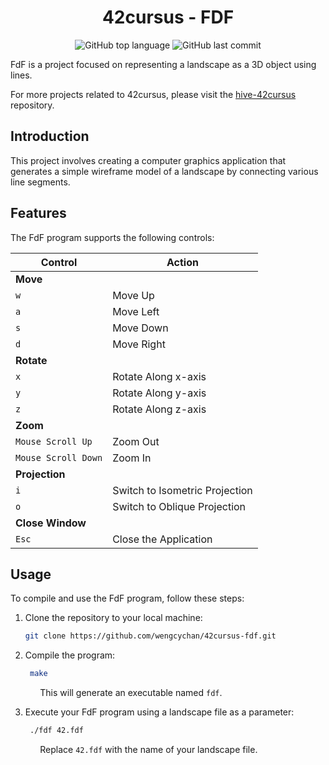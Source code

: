 <h1 align="center">42cursus - FDF</h1>

<p align="center">
	<img alt="GitHub top language" src="https://img.shields.io/github/languages/top/wengcychan/42cursus-fdf?style=plastic&color=blue&label=C%20language&logo=42"/>
	<img alt="GitHub last commit" src="https://img.shields.io/github/last-commit/wengcychan/42cursus-fdf?style=plastic&color=green&logo=42"/>
</p>

FdF is a project focused on representing a landscape as a 3D object using lines.

For more projects related to 42cursus, please visit the [hive-42cursus](https://github.com/wengcychan/hive-42cursus.git) repository.

## Introduction

This project involves creating a computer graphics application that generates a simple wireframe model of a landscape by connecting various line segments.

## Features

The FdF program supports the following controls:

| Control           | Action                  |
|-------------------|-------------------------|
| **Move**           |                         |
| `w`                 | Move Up                 |
| `a`                | Move Left               |
| `s`                 | Move Down               |
| `d`                 | Move Right              |
| **Rotate**         |                         |
| `x`                 | Rotate Along x-axis     |
| `y`                 | Rotate Along y-axis     |
| `z`                 | Rotate Along z-axis     |
| **Zoom**           |                         |
| `Mouse Scroll Up`   | Zoom Out                |
| `Mouse Scroll Down` | Zoom In                 |
| **Projection**     |                         |
| `i`                 | Switch to Isometric Projection |
| `o`                 | Switch to Oblique Projection |
| **Close Window**   |                         |
| `Esc`               | Close the Application   |

## Usage

To compile and use the FdF program, follow these steps:

1. Clone the repository to your local machine:

   ```bash
   git clone https://github.com/wengcychan/42cursus-fdf.git
	```

2. Compile the program:

   ```bash
	make
	```
&nbsp;&nbsp;&nbsp;&nbsp;&nbsp;&nbsp;&nbsp;&nbsp;&nbsp;&nbsp;&nbsp; This will generate an executable named `fdf`.

3. Execute your FdF program using a landscape file as a parameter:

   ```bash
	./fdf 42.fdf
	```
&nbsp;&nbsp;&nbsp;&nbsp;&nbsp;&nbsp;&nbsp;&nbsp;&nbsp;&nbsp;&nbsp; Replace `42.fdf` with the name of your landscape file.
